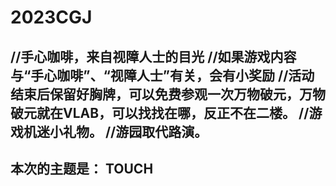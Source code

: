 # 2023CGJ
//手心咖啡，来自视障人士的目光
//如果游戏内容与“手心咖啡”、“视障人士”有关，会有小奖励
//活动结束后保留好胸牌，可以免费参观一次万物破元，万物破元就在VLAB，可以找找在哪，反正不在二楼。
//游戏机迷小礼物。
//游园取代路演。
-------------------------------
本次的主题是： TOUCH
-------------------------------

 
